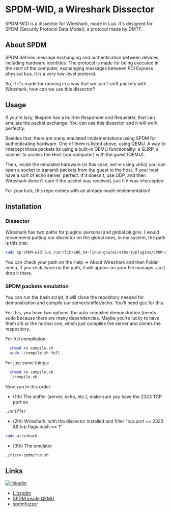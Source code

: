 # SPDM-WID, a Wireshark Dissector

SPDM-WID is a dissector for Wireshark, made in Lua. It's designed for SPDM (Security Protocol Data Model), a protocol made by DMTF.

## About SPDM
SPDM defines message exchanging and authentication between devices, including hardware identities. The protocol is made for being executed in the start of the computer, exchanging messages between PCI Express physical bus. It is a very low-level protocol.

So, if it's made for running in a way that we can't sniff packets with Wireshark, how can we use this dissector?

## Usage
If you're lazy, libspdm has a built-in Responder and Requester, that can emulate the packet exchange. You can use this dissector and it will work perfectly.

Besides that, there are many emulated implementations using SPDM for authenticating hardware. One of them is listed above, using QEMU. A way to intercept those packets its using a built-in QEMU functionality: a SLIRP, a manner to access the Host (our computer) with the guest (QEMU).

Then, inside the emulated hardware (in this case, we're using virtio) you can open a socket to transmit packets from the guest to the host. If your host have a sort of echo server, perfect. If it doesn't, use UDP, and then Wireshark doesn't care if the packet was received, just if it was intercepted.

For your luck, this repo comes with an already made implementation!


## Installation

### Dissector
Wireshark has two paths for plugins: personal and global plugins. I would recommend putting our dissector on the global ones, in my system, the path is this one:

```bash
sudo cp SPDM-wid.lua /usr/lib/x86_64-linux-gnu/wireshark/plugins/SPDM-wid.lua
```

You can check your path on the Help -> About Wireshark and then Folder menu, if you click twice on the path, it will appear on your file manager. Just drop it there.

### SPDM packets emulation
You can run the bash script, it will clone the repository needed for demonstration and compile our server/sniffer/echo. You'll need gcc for this.

For this, you have two options: the auto compiled demonstration (needs sudo because there are many dependencies. Maybe you're lucky to have them all) or the normal one, which just compiles the server and clones the respository.

For full compilation:

```bash
  chmod +x compile.sh
  sudo ./compile.sh full
```

For just some things:
```bash
  chmod +x compile.sh
  ./compile.sh
```

Now, run in this order:
- (1th) The sniffer (server, echo, etc.), make sure you have the 2323 TCP port on
```bash
./sniffer
```
- (2th) Wireshark, with the dissector installed and filter "tcp.port == 2323 && tcp.flags.push == 1"
```bash
sudo wireshark
```
- (3th) The emulator
```bash
./riscv-spdm/run.sh
```


## Links
[![linkedin](https://img.shields.io/badge/linkedin-0A66C2?style=for-the-badge&logo=linkedin&logoColor=white)](https://www.linkedin.com/in/thiago-duvanel?original_referer=https%3A%2F%2Fgithub.com%2F)

 - [Libspdm](https://github.com/DMTF/libspdm)
 - [SPDM inside QEMU](https://github.com/offreitas/riscv-spdm)
 - [spdmfuzzer](https://github.com/th-duvanel/spdmfuzzer)
